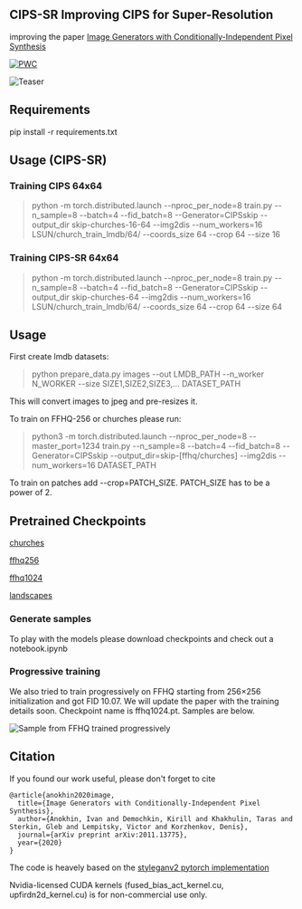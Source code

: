 ## CIPS-SR Improving CIPS for Super-Resolution 

improving the paper [Image Generators with Conditionally-Independent Pixel Synthesis](https://arxiv.org/abs/2011.13775)

[![PWC](https://img.shields.io/endpoint.svg?url=https://paperswithcode.com/badge/image-generators-with-conditionally/image-generation-on-lsun-churches-256-x-256)](https://paperswithcode.com/sota/image-generation-on-lsun-churches-256-x-256?p=image-generators-with-conditionally)

![Teaser](doc/teaser_img.jpg)

## Requirements

pip install -r requirements.txt

## Usage (CIPS-SR)
### Training CIPS 64x64
>python -m torch.distributed.launch --nproc_per_node=8 train.py --n_sample=8 --batch=4 --fid_batch=8 --Generator=CIPSskip --output_dir skip-churches-16-64 --img2dis --num_workers=16 LSUN/church_train_lmdb/64/ --coords_size 64 --crop 64 --size 16
### Training CIPS-SR 64x64
>python -m torch.distributed.launch --nproc_per_node=8 train.py --n_sample=8 --batch=4 --fid_batch=8 --Generator=CIPSskip --output_dir skip-churches-64 --img2dis --num_workers=16 LSUN/church_train_lmdb/64/ --coords_size 64 --crop 64 --size 64

## Usage

First create lmdb datasets:

> python prepare_data.py images --out LMDB_PATH --n_worker N_WORKER --size SIZE1,SIZE2,SIZE3,... DATASET_PATH

This will convert images to jpeg and pre-resizes it. 

To train on FFHQ-256 or churches please run:

> python3 -m torch.distributed.launch --nproc_per_node=8 --master_port=1234 train.py --n_sample=8 --batch=4 --fid_batch=8 --Generator=CIPSskip --output_dir=skip-[ffhq/churches] --img2dis --num_workers=16 DATASET_PATH

To train on patches add --crop=PATCH_SIZE. PATCH_SIZE has to be a power of 2.

## Pretrained Checkpoints

[churches](https://drive.google.com/file/d/1lznTa52o2ZD7uKXkyZoUbL9wd8fj14wB/view?usp=sharing)

[ffhq256](https://drive.google.com/file/d/1JRd4ZpMDmlkbNlxnVvZx77Eyfac53KSq/view?usp=sharing)

[ffhq1024](https://drive.google.com/file/d/1vq4drXXnj_IDcYQGq_rrHIItiLXN0iOo/view?usp=sharing)

[landscapes](https://drive.google.com/file/d/1oCJAnL4A4GWYoIYSZVLVg2UQbRmeqdqV/view?usp=sharing)

### Generate samples

To play with the models please download checkpoints and check out a notebook.ipynb 

### Progressive training

We also tried to train  progressively on FFHQ starting from 256×256 initialization and got FID 10.07. We will update the paper with the training details soon. Checkpoint name is ffhq1024.pt. Samples are below.

![Sample from FFHQ trained progressively](doc/ffhq_1024_compressed.jpg)

## Citation
If you found our work useful, please don't forget to cite
```
@article{anokhin2020image,
  title={Image Generators with Conditionally-Independent Pixel Synthesis},
  author={Anokhin, Ivan and Demochkin, Kirill and Khakhulin, Taras and Sterkin, Gleb and Lempitsky, Victor and Korzhenkov, Denis},
  journal={arXiv preprint arXiv:2011.13775},
  year={2020}
}
```

The code is heavely based on the [styleganv2 pytorch implementation](https://github.com/rosinality/stylegan2-pytorch)

Nvidia-licensed CUDA kernels (fused_bias_act_kernel.cu, upfirdn2d_kernel.cu) is for non-commercial use only.